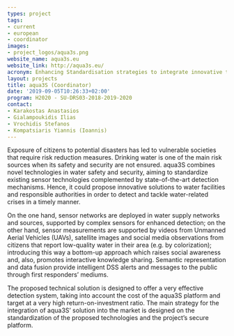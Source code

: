 ```yaml
---
types: project
tags:
- current
- european
- coordinator
images:
- project_logos/aqua3s.png
website_name: aqua3s.eu
website_link: http://aqua3s.eu/
acronym: Enhancing Standardisation strategies to integrate innovative technologies for Safety and Security in existing water networks
layout: projects
title: aqua3S (Coordinator)
date: '2019-09-05T10:26:33+02:00'
program: H2020 - SU-DRS03-2018-2019-2020
contact: 
- Karakostas Anastasios
- Gialampoukidis Ilias
- Vrochidis Stefanos
- Kompatsiaris Yiannis (Ioannis)
---
```

<p>
Exposure of citizens to potential disasters has led to vulnerable societies that require risk reduction measures. Drinking water is one of the main risk sources when its safety and security are not ensured. aqua3S combines novel technologies in water safety and security, aiming to standardize existing sensor technologies complemented by state-of-the-art detection mechanisms. Hence, it could propose innovative solutions to water facilities and responsible authorities in order to detect and tackle water-related crises in a timely manner.  
</p>
<p>
On the one hand, sensor networks are deployed in water supply networks and sources, supported by complex sensors for enhanced detection; on the other hand, sensor measurements are supported by videos from Unmanned Aerial Vehicles (UAVs), satellite images and social media observations from citizens that report low-quality water in their area (e.g. by colorization); introducing this way a bottom-up approach which raises social awareness and, also, promotes interactive knowledge sharing. Semantic representation and data fusion provide intelligent DSS alerts and messages to the public through first responders’ mediums. 
</p>
<p>
The proposed technical solution is designed to offer a very effective detection system, taking into account the cost of the aqua3S platform and target at a very high return-on-investment ratio. The main strategy for the integration of aqua3S’ solution into the market is designed on the standardization of the proposed technologies and the project’s secure platform.
</p>
